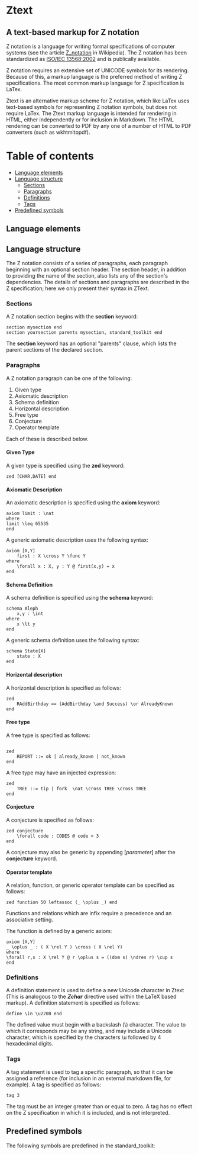 # Ztext
## A text-based markup for Z notation

Z notation is a language for writing formal specifications of computer systems (see the article [Z_notation](https://en.wikipedia.org/wiki/Z_notation) in Wikipedia).
The Z notation has been standardized as [ISO/IEC 13568:2002](http://www.iso.ch/iso/en/CatalogueDetailPage.CatalogueDetail?CSNUMBER=21573) and is publically available.

Z notation requires an extensive set of UNICODE symbols for its rendering.  Because of this, a markup language is the preferred method of writing Z specifications.  The most common markup language for Z specification is LaTex.

Ztext is an alternative markup scheme for Z notation, which like LaTex uses text-based symbols for representing Z notation symbols, but does not require LaTex.  The Ztext markup language is intended for rendering in HTML, either independently or for inclusion in Markdown.  The HTML rendering can be converted to PDF by any one of a number of HTML to PDF converters (such as wkhtmltopdf).

# Table of contents
* [Language elements](#language-elements)
* [Language structure](#language-structure)
  * [Sections](#sections)
  * [Paragraphs](#paragraphs) 
  * [Definitions](#definitions)
  * [Tags](#tags)
* [Predefined symbols](#predefined-symbols)

## Language elements


## Language structure

The Z notation consists of a series of paragraphs, each paragraph beginning with an optional section header.  The section header, in addition to providing the name of the section, also lists any of the section's dependencies.  The details of sections and paragraphs are described in the Z specification; here we only present their syntax in ZText.

### Sections
A Z notation section begins with the **section** keyword:

```Z
section mysection end
section yoursection parents mysection, standard_toolkit end
```

The **section** keyword has an optional "parents" clause, which lists the parent sections of the declared section.

### Paragraphs

A Z notation paragraph can be one of the following:
1. Given type
2. Axiomatic description 
3. Schema definition
4. Horizontal description
5. Free type
6. Conjecture
7. Operator template

Each of these is described below.

#### Given Type
A given type is specified using the **zed** keyword:
```Z
zed [CHAR,DATE] end
```
#### Axiomatic Description
An axiomatic description is specified using the **axiom** keyword:
```Z
axiom limit : \nat
where
limit \leq 65535
end
```
A generic axiomatic description uses the following syntax:

```Z
axiom [X,Y]
    first : X \cross Y \func Y
where
    \forall x : X, y : Y @ first(x,y) = x
end
```

#### Schema Definition
A schema definition is specified using the **schema** keyword:
```Z
schema Aleph
    x,y : \int
where
    x \lt y
end
 ```
 
A generic schema definition uses the following syntax:
```Z
schema State[X]
    state : X
end
```

#### Horizontal description
A horizontal description is specified as follows:
```Z
zed
    RAddBirthday == (AddBirthday \and Success) \or AlreadyKnown
end
```
#### Free type
A free type is specified as follows:

```Z

zed
    REPORT ::= ok | already_known | not_known
end
```
A free type may have an injected expression:
```Z
zed
    TREE ::= tip | fork  \nat \cross TREE \cross TREE
end
```

#### Conjecture
A conjecture is specified as follows:

```Z
zed conjecture
    \forall code : CODES @ code > 3
end
```

A conjecture may also be generic by appending [*parameter*] after the **conjecture** keyword.

#### Operator template

A relation, function, or generic operator template can be specified as follows:
```Z
zed function 50 leftassoc (_ \oplus _) end
```
Functions and relations which are infix require a precedence and an associative setting.

The function is defined by a generic axiom:
```Z
axiom [X,Y]
_ \oplus _ : ( X \rel Y ) \cross ( X \rel Y)
where
\forall r,s : X \rel Y @ r \oplus s = ((dom s) \ndres r) \cup s
end
```

### Definitions

A definition statement is used to define a new Unicode character in Ztext 
(This is analogous to the ***Zchar*** directive used within the LaTeX based markup).  A definition statement is specified as follows:

```Z
define \in \u2208 end
```
The defined value must begin with a backslash (\\) character.  The value to which it corresponds may be any string, and may include a Unicode character, which is specified by the characters \\u followed by 4 hexadecimal digits.

### Tags

A tag statement is used to tag a specific paragraph, so that it can be assigned a reference (for inclusion in an external markdown file, for example). A tag is specified as follows:

```Z
tag 3
```

The tag must be an integer greater than or equal to zero.  A tag has no effect on the Z specification in which it is included, and is not interpreted.

## Predefined symbols
The following symbols are predefined in the standard_toolkit:



